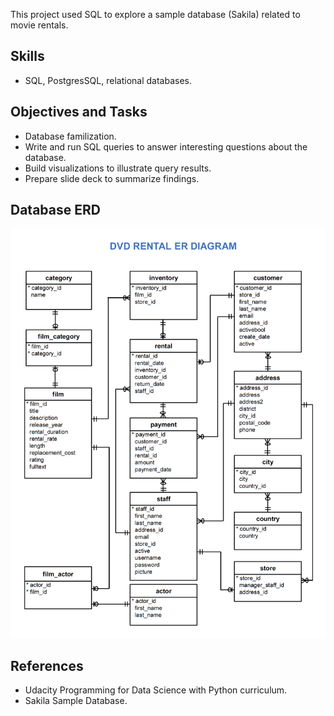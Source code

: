 This project used SQL to explore a sample database (Sakila) related to movie rentals.

## Skills
* SQL, PostgresSQL, relational databases.


## Objectives and Tasks
* Database familization.
* Write and run SQL queries to answer interesting questions about the database.
* Build visualizations to illustrate query results.
* Prepare slide deck to summarize findings.


## Database ERD
![erd](./sakila_erd.png)


## References
* Udacity Programming for Data Science with Python curriculum.
* Sakila Sample Database.

